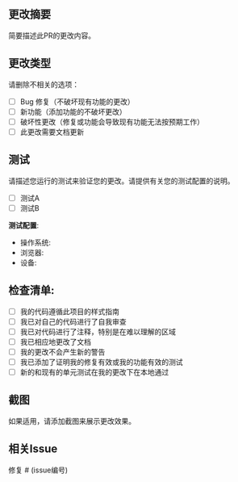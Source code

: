 ## 更改摘要

简要描述此PR的更改内容。

## 更改类型

请删除不相关的选项：

- [ ] Bug 修复（不破坏现有功能的更改）
- [ ] 新功能（添加功能的不破坏更改）
- [ ] 破坏性更改（修复或功能会导致现有功能无法按预期工作）
- [ ] 此更改需要文档更新

## 测试

请描述您运行的测试来验证您的更改。请提供有关您的测试配置的说明。

- [ ] 测试A
- [ ] 测试B

**测试配置**:
* 操作系统:
* 浏览器:
* 设备:

## 检查清单:

- [ ] 我的代码遵循此项目的样式指南
- [ ] 我已对自己的代码进行了自我审查
- [ ] 我已对代码进行了注释，特别是在难以理解的区域
- [ ] 我已相应地更改了文档
- [ ] 我的更改不会产生新的警告
- [ ] 我已添加了证明我的修复有效或我的功能有效的测试
- [ ] 新的和现有的单元测试在我的更改下在本地通过

## 截图

如果适用，请添加截图来展示更改效果。

## 相关Issue

修复 # (issue编号)
